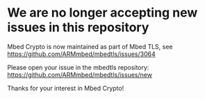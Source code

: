 We are no longer accepting new issues in this repository
========================================================

Mbed Crypto is now maintained as part of Mbed TLS, see
https://github.com/ARMmbed/mbedtls/issues/3064

Please open your issue in the mbedtls repository:
https://github.com/ARMmbed/mbedtls/issues/new

Thanks for your interest in Mbed Crypto!
